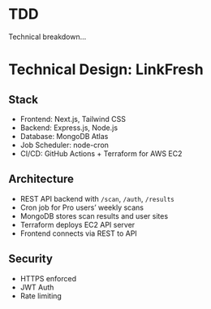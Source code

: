 # TDD
Technical breakdown...
# Technical Design: LinkFresh

## Stack
- Frontend: Next.js, Tailwind CSS
- Backend: Express.js, Node.js
- Database: MongoDB Atlas
- Job Scheduler: node-cron
- CI/CD: GitHub Actions + Terraform for AWS EC2

## Architecture
- REST API backend with `/scan`, `/auth`, `/results`
- Cron job for Pro users’ weekly scans
- MongoDB stores scan results and user sites
- Terraform deploys EC2 API server
- Frontend connects via REST to API

## Security
- HTTPS enforced
- JWT Auth
- Rate limiting
